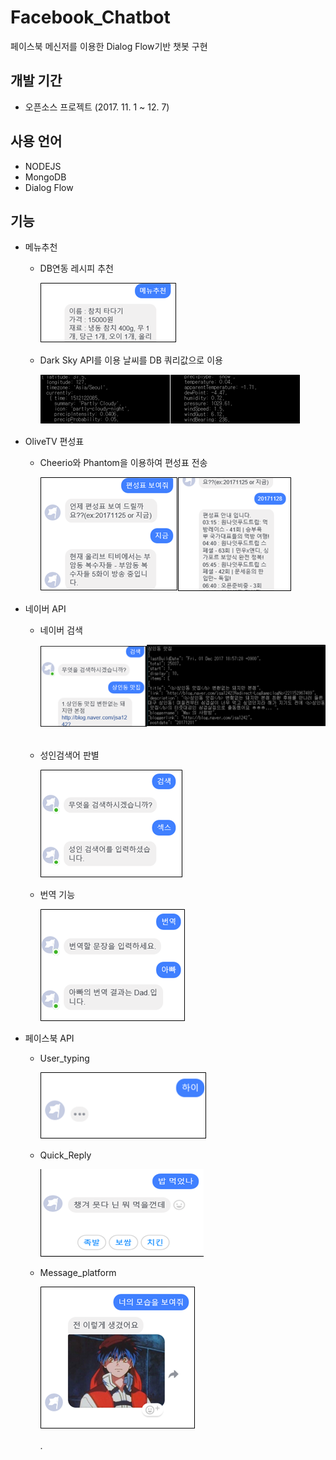 # Facebook_Chatbot
페이스북 메신저를 이용한 Dialog Flow기반 챗봇 구현

## 개발 기간
- 오픈소스 프로젝트 (2017. 11. 1 ~ 12. 7)

## 사용 언어
- NODEJS
- MongoDB
- Dialog Flow

## 기능
- 메뉴추천
  - DB연동 레시피 추천
  
    ![GitHub Logo](/Image/Chatbot1.png)
  - Dark Sky API를 이용 날씨를 DB 쿼리값으로 이용

    ![GitHub Logo](/Image/Chatbot2.png)
  
- OliveTV 편성표
  - Cheerio와 Phantom을 이용하여 편성표 전송

    ![GitHub Logo](/Image/Chatbot3.png)
- 네이버 API 
  - 네이버 검색

    ![GitHub Logo](/Image/Chatbot4.png) 
  - 성인검색어 판별
  
    ![GitHub Logo](/Image/Chatbot5.png) 
  - 번역 기능
  
    ![GitHub Logo](/Image/Chatbot6.png)
    
- 페이스북 API 
  - User_typing
  
    ![GitHub Logo](/Image/Chatbot7.png) 
  - Quick_Reply
  
    ![GitHub Logo](/Image/Chatbot8.png) 
  - Message_platform
  
    ![GitHub Logo](/Image/Chatbot9.png)

	.